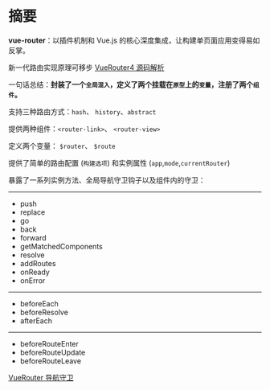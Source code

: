 # 摘要

**vue-router**：以插件机制和 Vue.js 的核心深度集成，让构建单页面应用变得易如反掌。

新一代路由实现原理可移步 [VueRouter4 源码解析](/vue/vue3/vue-router4.html)

一句话总结：**封装了一个`全局混入`，定义了两个挂载在`原型`上的`变量`，注册了两个`组件`。**

支持三种路由方式：`hash`、 `history`、`abstract`

提供两种组件：`<router-link>`、 `<router-view>`

定义两个变量： `$router`、 `$route`

提供了简单的路由配置 (`构建选项`) 和实例属性 (`app`,`mode`,`currentRouter`)

暴露了一系列实例方法、全局导航守卫钩子以及组件内的守卫：
***

- push
- replace
- go
- back
- forward
- getMatchedComponents
- resolve
- addRoutes
- onReady
- onError

***

- beforeEach
- beforeResolve
- afterEach

***

- beforeRouteEnter
- beforeRouteUpdate
- beforeRouteLeave

[VueRouter 导航守卫](https://router.vuejs.org/zh/guide/advanced/navigation-guards.html)
